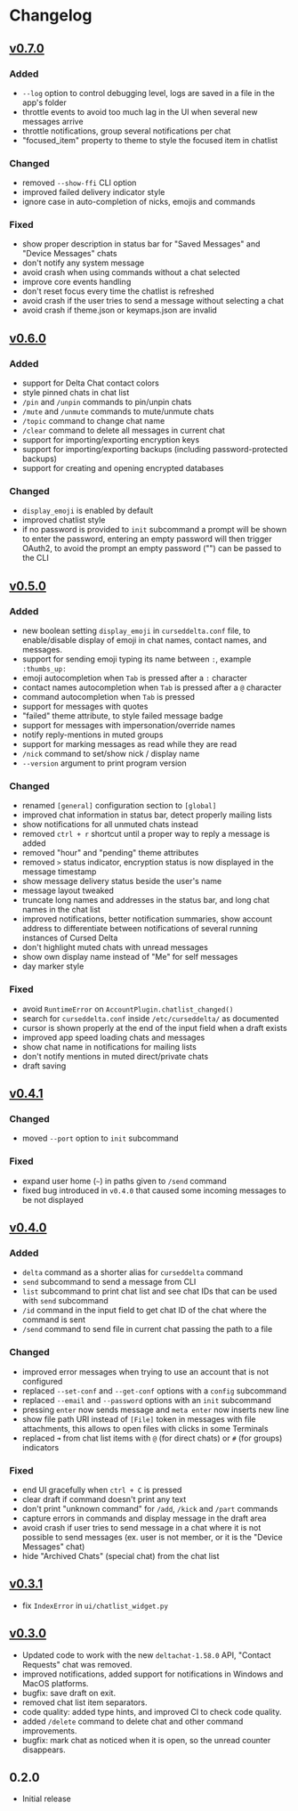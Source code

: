 # Changelog

## [v0.7.0]

### Added

- `--log` option to control debugging level, logs are saved in a file in the app's folder
- throttle events to avoid too much lag in the UI when several new messages arrive
- throttle notifications, group several notifications per chat
- "focused_item" property to theme to style the focused item in chatlist

### Changed

- removed `--show-ffi` CLI option
- improved failed delivery indicator style
- ignore case in auto-completion of nicks, emojis and commands

### Fixed

- show proper description in status bar for "Saved Messages" and "Device Messages" chats
- don't notify any system message
- avoid crash when using commands without a chat selected
- improve core events handling
- don't reset focus every time the chatlist is refreshed
- avoid crash if the user tries to send a message without selecting a chat
- avoid crash if theme.json or keymaps.json are invalid

## [v0.6.0]

### Added

- support for Delta Chat contact colors
- style pinned chats in chat list
- `/pin` and `/unpin` commands to pin/unpin chats
- `/mute` and `/unmute` commands to mute/unmute chats
- `/topic` command to change chat name
- `/clear` command to delete all messages in current chat
- support for importing/exporting encryption keys
- support for importing/exporting backups (including password-protected backups)
- support for creating and opening encrypted databases

### Changed

- `display_emoji` is enabled by default
- improved chatlist style
- if no password is provided to `init` subcommand a prompt will be shown to enter the password, entering an empty password will then trigger OAuth2, to avoid the prompt an empty password ("") can be passed to the CLI

## [v0.5.0]

### Added

- new boolean setting `display_emoji` in `curseddelta.conf` file, to enable/disable display of emoji in chat names, contact names, and messages.
- support for sending emoji typing its name between `:`, example `:thumbs_up:`
- emoji autocompletion when `Tab` is pressed after a `:` character
- contact names autocompletion when `Tab` is pressed after a `@` character
- command autocompletion when `Tab` is pressed
- support for messages with quotes
- "failed" theme attribute, to style failed message badge
- support for messages with impersonation/override names
- notify reply-mentions in muted groups
- support for marking messages as read while they are read
- `/nick` command to set/show nick / display name
- `--version` argument to print program version

### Changed

- renamed `[general]` configuration section to `[global]`
- improved chat information in status bar, detect properly mailing lists
- show notifications for all unmuted chats instead
- removed `ctrl + r` shortcut until a proper way to reply a message is added
- removed "hour" and "pending" theme attributes
- removed `>` status indicator, encryption status is now displayed in the message timestamp
- show message delivery status beside the user's name
- message layout tweaked
- truncate long names and addresses in the status bar, and long chat names in the chat list
- improved notifications, better notification summaries, show account address to differentiate between notifications of several running instances of Cursed Delta
- don't highlight muted chats with unread messages
- show own display name instead of "Me" for self messages
- day marker style

### Fixed

- avoid `RuntimeError` on `AccountPlugin.chatlist_changed()`
- search for `curseddelta.conf` inside `/etc/curseddelta/` as documented
- cursor is shown properly at the end of the input field when a draft exists
- improved app speed loading chats and messages
- show chat name in notifications for mailing lists
- don't notify mentions in muted direct/private chats
- draft saving

## [v0.4.1]

### Changed

- moved `--port` option to `init` subcommand

### Fixed

- expand user home (`~`) in paths given to `/send` command
- fixed bug introduced in `v0.4.0` that caused some incoming messages to be not displayed

## [v0.4.0]

### Added

- `delta` command as a shorter alias for `curseddelta` command
- `send` subcommand to send a message from CLI
- `list` subcommand to print chat list and see chat IDs that can be used with `send` subcommand
- `/id` command in the input field to get chat ID of the chat where the command is sent
- `/send` command to send file in current chat passing the path to a file

### Changed

- improved error messages when trying to use an account that is not configured
- replaced `--set-conf` and `--get-conf` options with a `config` subcommand
- replaced `--email` and `--password` options with an `init` subcommand
- pressing `enter` now sends message and `meta enter` now inserts new line
- show file path URI instead of `[File]` token in messages with file attachments, this allows to open files with clicks in some Terminals
- replaced `➜` from chat list items with `@` (for direct chats) or `#` (for groups) indicators

### Fixed

- end UI gracefully when `ctrl + C` is pressed
- clear draft if command doesn't print any text
- don't print "unknown command" for `/add`, `/kick` and `/part` commands
- capture errors in commands and display message in the draft area
- avoid crash if user tries to send message in a chat where it is not possible to send messages (ex. user is not member, or it is the "Device Messages" chat)
- hide "Archived Chats" (special chat) from the chat list

## [v0.3.1]

- fix `IndexError` in `ui/chatlist_widget.py`

## [v0.3.0]

- Updated code to work with the new `deltachat-1.58.0` API, "Contact Requests" chat was removed.
- improved notifications, added support for notifications in Windows and MacOS platforms.
- bugfix: save draft on exit.
- removed chat list item separators.
- code quality: added type hints, and improved CI to check code quality.
- added `/delete` command to delete chat and other command improvements.
- bugfix: mark chat as noticed when it is open, so the unread counter disappears.

## 0.2.0

- Initial release


[v0.7.0]: https://github.com/adbenitez/deltachat-cursed/compare/v0.6.0...v0.7.0
[v0.6.0]: https://github.com/adbenitez/deltachat-cursed/compare/v0.5.0...v0.6.0
[v0.5.0]: https://github.com/adbenitez/deltachat-cursed/compare/v0.4.1...v0.5.0
[v0.4.1]: https://github.com/adbenitez/deltachat-cursed/compare/v0.4.0...v0.4.1
[v0.4.0]: https://github.com/adbenitez/deltachat-cursed/compare/v0.3.1...v0.4.0
[v0.3.1]: https://github.com/adbenitez/deltachat-cursed/compare/v0.3.0...v0.3.1
[v0.3.0]: https://github.com/adbenitez/deltachat-cursed/compare/v0.2.0...v0.3.0
